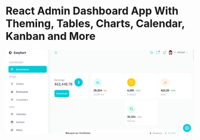# React Admin Dashboard App With Theming, Tables, Charts, Calendar, Kanban and More
![EasyKart](https://github.com/ankush20072004/dashboard/blob/main/Screenshot%202024-06-04%20004233.png)
